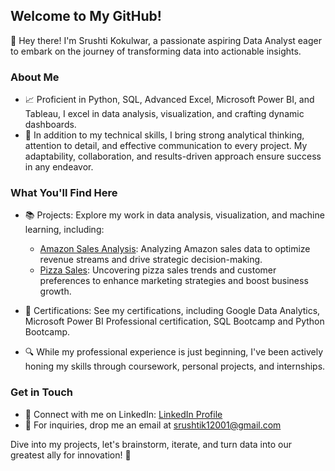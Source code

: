 ## Welcome to My GitHub!

👋 Hey there! I'm Srushti Kokulwar, a passionate aspiring Data Analyst eager to embark on the journey of transforming data into actionable insights.

### About Me

- 📈 Proficient in Python, SQL, Advanced Excel, Microsoft Power BI, and Tableau, I excel in data analysis, visualization, and crafting dynamic dashboards.
- 🧐 In addition to my technical skills, I bring strong analytical thinking, attention to detail, and effective communication to every project. My adaptability, collaboration, and results-driven approach ensure success in any endeavor.

### What You'll Find Here

- 📚 Projects: Explore my work in data analysis, visualization, and machine learning, including:
  - [Amazon Sales Analysis](https://github.com/Skokulwar12/Amazon-Sales-Analysis): Analyzing Amazon sales data to optimize revenue streams and drive strategic decision-making.
  - [Pizza Sales](https://github.com/Skokulwar12/Pizza-sales): Uncovering pizza sales trends and customer preferences to enhance marketing strategies and boost business growth.
  
- 📜 Certifications: See my certifications, including Google Data Analytics, Microsoft Power BI Professional certification, SQL Bootcamp and Python Bootcamp.
- 🔍 While my professional experience is just beginning, I've been actively honing my skills through coursework, personal projects, and internships.
### Get in Touch

- 💬 Connect with me on LinkedIn: [LinkedIn Profile](https://www.linkedin.com/in/najirr/)
- 📧 For inquiries, drop me an email at srushtik12001@gmail.com

Dive into my projects, let's brainstorm, iterate, and turn data into our greatest ally for innovation! 🚀

<!---
Skokulwar12/Skokulwar12 is a ✨ special ✨ repository because its `README.md` (this file) appears on your GitHub profile.
You can click the Preview link to take a look at your changes.
--->

